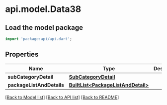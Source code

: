 # api.model.Data38

## Load the model package
```dart
import 'package:api/api.dart';
```

## Properties
Name | Type | Description | Notes
------------ | ------------- | ------------- | -------------
**subCategoryDetail** | [**SubCategoryDetail**](SubCategoryDetail.md) |  | [optional] 
**packageListAndDetails** | [**BuiltList&lt;PackageListAndDetail&gt;**](PackageListAndDetail.md) |  | [optional] 

[[Back to Model list]](../README.md#documentation-for-models) [[Back to API list]](../README.md#documentation-for-api-endpoints) [[Back to README]](../README.md)


